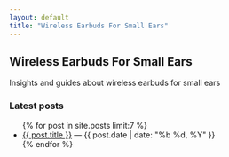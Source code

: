 ```yaml
---
layout: default
title: "Wireless Earbuds For Small Ears"
---
```


## Wireless Earbuds For Small Ears

Insights and guides about wireless earbuds for small ears

### Latest posts
<ul>
{% for post in site.posts limit:7 %}
<li><a href="{{ post.url | relative_url }}">{{ post.title }}</a> — {{ post.date | date: "%b %d, %Y" }}</li>
{% endfor %}
</ul>
